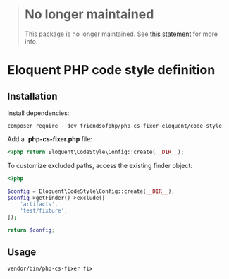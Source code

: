 > # No longer maintained
>
> This package is no longer maintained. See [this statement] for more info.
>
> [this statement]: https://gist.github.com/ezzatron/713a548735febe3d76f8ca831bc895c0

# Eloquent PHP code style definition

## Installation

Install dependencies:

    composer require --dev friendsofphp/php-cs-fixer eloquent/code-style

Add a **.php-cs-fixer.php** file:

```php
<?php return Eloquent\CodeStyle\Config::create(__DIR__);
```

To customize excluded paths, access the existing finder object:

```php
<?php

$config = Eloquent\CodeStyle\Config::create(__DIR__);
$config->getFinder()->exclude([
    'artifacts',
    'test/fixture',
]);

return $config;
```

## Usage

    vendor/bin/php-cs-fixer fix
